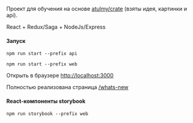 Проект для обучения на основе [atulmy/crate](https://github.com/atulmy/crate) (взяты идея, картинки и api).

React + Redux/Saga + NodeJs/Express

#### Запуск

`npm run start --prefix api`

`npm run start --prefix web`

Открыть в браузере [http://localhost:3000](http://localhost:3000)

Полностью реализована страница [/whats-new](http://localhost:3000/whats-new)

#### React-компоненты storybook

`npm run storybook --prefix web`

